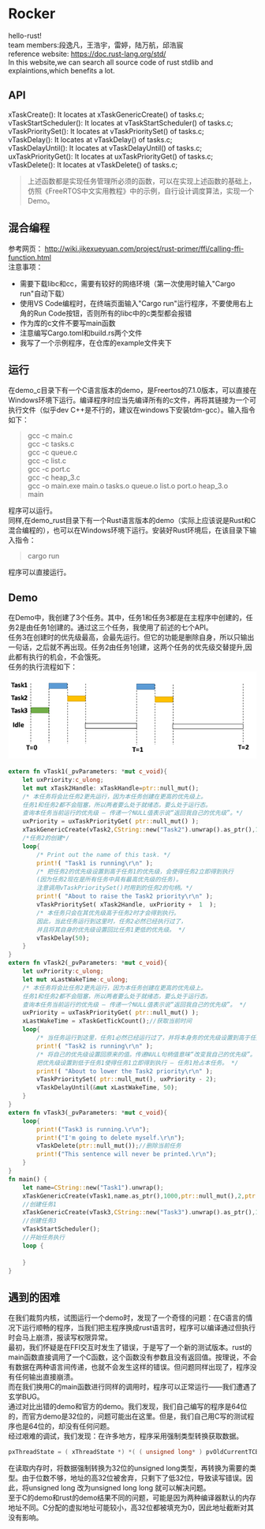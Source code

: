 # Rocker
hello-rust!  
team members:段逸凡，王浩宇，雷婷，陆万航，邱浩宸  
reference website: https://doc.rust-lang.org/std/  
In this website,we can search all source code of rust stdlib and explaintions,which benefits a lot.
## API
xTaskCreate(): It locates at xTaskGenericCreate() of tasks.c;    
vTaskStartScheduler(): It locates at vTaskStartScheduler() of tasks.c;     
vTaskPrioritySet(): It locates at vTaskPrioritySet() of tasks.c;   
vTaskDelay(): It locates at vTaskDelay() of tasks.c;   
vTaskDelayUntil(): It locates at vTaskDelayUntil() of tasks.c;    
uxTaskPriorityGet(): It locates at uxTaskPriorityGet() of tasks.c;    
vTaskDelete(): It locates at vTaskDelete() of tasks.c;    
> 上述函数都是实现任务管理所必须的函数，可以在实现上述函数的基础上，仿照《FreeRTOS中文实用教程》中的示例，自行设计调度算法，实现一个Demo。
## 混合编程
参考网页： http://wiki.jikexueyuan.com/project/rust-primer/ffi/calling-ffi-function.html  
注意事项：
+ 需要下载libc和cc，需要有较好的网络环境（第一次使用时输入"Cargo run"自动下载）
+ 使用VS Code编程时，在终端页面输入"Cargo run"运行程序，不要使用右上角的Run Code按钮，否则所有的libc中的c类型都会报错
+ 作为库的c文件不要写main函数
+ 注意编写Cargo.toml和build.rs两个文件
+ 我写了一个示例程序，在仓库的example文件夹下
## 运行
在demo_c目录下有一个C语言版本的demo，是Freertos的7.1.0版本，可以直接在Windows环境下运行。编译程序时应当先编译所有的c文件，再将其链接为一个可执行文件（似乎dev C++是不行的，建议在windows下安装tdm-gcc）。输入指令如下：
>gcc -c main.c  
gcc -c tasks.c  
gcc -c queue.c  
gcc -c list.c  
gcc -c port.c  
gcc -c heap_3.c   
gcc -o main.exe main.o tasks.o queue.o list.o port.o heap_3.o  
main

程序可以运行。  
同样,在demo_rust目录下有一个Rust语言版本的demo（实际上应该说是Rust和C混合编程的），也可以在Windows环境下运行。安装好Rust环境后，在该目录下输入指令：
> cargo run

程序可以直接运行。
## Demo
在Demo中，我创建了3个任务。其中，任务1和任务3都是在主程序中创建的，任务2是由任务1创建的。通过这三个任务，我使用了前述的七个API。  
任务3在创建时的优先级最高，会最先运行。但它的功能是删除自身，所以只输出一句话，之后就不再出现。任务2由任务1创建，这两个任务的优先级交替提升,因此都有执行的机会，不会饿死。  
任务的执行流程如下：
![图片](https://github.com/OSH-2018/X-rocker/blob/master/pic/12.png?raw=true)  

```Rust
extern fn vTask1(_pvParameters: *mut c_void){ 
    let uxPriority:c_ulong; 
    let mut xTask2Handle: xTaskHandle=ptr::null_mut();
    /* 本任务将会比任务2更先运行，因为本任务创建在更高的优先级上。  
    任务1和任务2都不会阻塞，所以两者要么处于就绪态，要么处于运行态。  
    查询本任务当前运行的优先级 – 传递一个NULL值表示说“返回我自己的优先级”。*/ 
    uxPriority = uxTaskPriorityGet( ptr::null_mut() );  
    xTaskGenericCreate(vTask2,CString::new("Task2").unwrap().as_ptr(),1000,ptr::null_mut(),1,&mut xTask2Handle,ptr::null_mut(),ptr::null());
    /*任务2的创建*/
    loop{ 
        /* Print out the name of this task. */ 
        print!( "Task1 is running\r\n" ); 
        /* 把任务2的优先级设置到高于任务1的优先级，会使得任务2立即得到执行  
        (因为任务2现在是所有任务中具有最高优先级的任务)。  
        注意调用vTaskPrioritySet()时用到的任务2的句柄。*/ 
        print!( "About to raise the Task2 priority\r\n" ); 
        vTaskPrioritySet( xTask2Handle, uxPriority +  1  );
        /* 本任务只会在其优先级高于任务2时才会得到执行。  
        因此，当此任务运行到这里时，任务2必然已经执行过了，  
        并且将其自身的优先级设置回比任务1更低的优先级。 */ 		
        vTaskDelay(50);	
    } 
} 
extern fn vTask2(_pvParameters: *mut c_void){ 
    let uxPriority:c_ulong; 
    let mut xLastWakeTime:c_ulong;
    /* 本任务将会比任务2更先运行，因为本任务创建在更高的优先级上。  
    任务1和任务2都不会阻塞，所以两者要么处于就绪态，要么处于运行态。  
    查询本任务当前运行的优先级 – 传递一个NULL值表示说“返回我自己的优先级”。 */ 
    uxPriority = uxTaskPriorityGet( ptr::null_mut() );
    xLastWakeTime = xTaskGetTickCount();//获取当前时间
    loop{ 
        /* 当任务运行到这里，任务1必然已经运行过了，并将本身务的优先级设置到高于任务1本身。 */ 
        print!( "Task2 is running\r\n" ); 
        /* 将自己的优先级设置回原来的值。传递NULL句柄值意味“改变我自己的优先级”。  
        把优先级设置到低于任务1使得任务1立即得到执行 – 任务1抢占本任务。 */ 
        print!( "About to lower the Task2 priority\r\n" ); 
        vTaskPrioritySet( ptr::null_mut(), uxPriority - 2);
        vTaskDelayUntil(&mut xLastWakeTime, 50);	
    } 
} 
extern fn vTask3(_pvParameters: *mut c_void){
    loop{
        print!("Task3 is running.\r\n");
        print!("I'm going to delete myself.\r\n");
        vTaskDelete(ptr::null_mut());//删除当前任务
        print!("This sentence will never be printed.\r\n");
    }
}
fn main() {
    let name=CString::new("Task1").unwrap();
    xTaskGenericCreate(vTask1,name.as_ptr(),1000,ptr::null_mut(),2,ptr::null_mut(),ptr::null_mut(),ptr::null());
    //创建任务1
    xTaskGenericCreate(vTask3,CString::new("Task3").unwrap().as_ptr(),1000,ptr::null_mut(),1,ptr::null_mut(),ptr::null_mut(),ptr::null());
    //创建任务3
    vTaskStartScheduler();
    //开始任务执行
    loop {
        
    }
}
```

## 遇到的困难
在我们裁剪内核，试图运行一个demo时，发现了一个奇怪的问题：在C语言的情况下运行顺畅的程序，当我们把主程序换成rust语言时，程序可以编译通过但执行时会马上崩溃，报读写权限异常。  
最初，我们怀疑是在FFI交互时发生了错误，于是写了一个新的测试版本。rust的main函数直接调用了一个C函数，这个函数没有参数且没有返回值。按理说，不会有数据在两种语言间传递，也就不会发生这样的错误。但问题同样出现了，程序没有任何输出直接崩溃。  
而在我们换用C的main函数进行同样的调用时，程序可以正常运行——我们遭遇了玄学BUG。   
通过对比出错的demo和官方的demo。我们发现，我们自己编写的程序是64位的，而官方demo是32位的，问题可能出在这里。但是，我们自己用C写的测试程序也是64位的，却没有任何问题。  
经过艰难的调试，我们发现：在许多地方，程序采用强制类型转换获取数据。  
```C
pxThreadState = ( xThreadState *) *( ( unsigned long* ) pvOldCurrentTCB );
```
在读取内存时，将数据强制转换为32位的unsigned long类型，再转换为需要的类型。由于位数不够，地址的高32位被舍弃，只剩下了低32位，导致读写错误。因此，将unsigned long 改为unsigned long long 就可以解决问题。  
至于C的demo和rust的demo结果不同的问题，可能是因为两种编译器默认的内存地址不同。C分配的虚拟地址可能较小，高32位都被填充为0，因此地址截断对其没有影响。

